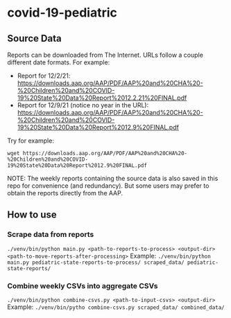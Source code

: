 # covid-19-pediatric

## Source Data
Reports can be downloaded from The Internet. URLs follow a couple different date formats. For example:
* Report for 12/2/21: https://downloads.aap.org/AAP/PDF/AAP%20and%20CHA%20-%20Children%20and%20COVID-19%20State%20Data%20Report%2012.2.21%20FINAL.pdf
* Report for 12/9/21 (notice no year in the URL): https://downloads.aap.org/AAP/PDF/AAP%20and%20CHA%20-%20Children%20and%20COVID-19%20State%20Data%20Report%2012.9%20FINAL.pdf

Try for example:
```
wget https://downloads.aap.org/AAP/PDF/AAP%20and%20CHA%20-%20Children%20and%20COVID-19%20State%20Data%20Report%2012.9%20FINAL.pdf
```

NOTE: The weekly reports containing the source data is also saved in this repo for convenience (and redundancy).
But some users may prefer to obtain the reports directly from the AAP.

## How to use
### Scrape data from reports
`./venv/bin/python main.py <path-to-reports-to-process> <output-dir> <path-to-move-reports-after-processing>`
Example:
`./venv/bin/python main.py pediatric-state-reports-to-process/ scraped_data/ pediatric-state-reports/`

### Combine weekly CSVs into aggregate CSVs
`./venv/bin/python combine-csvs.py <path-to-input-csvs> <output-dir>`
Example:
`./venv/bin/pytho combine-csvs.py scraped_data/ combined_data/`


